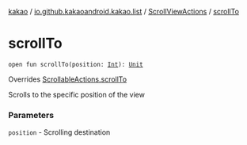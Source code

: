 [kakao](../../index.md) / [io.github.kakaoandroid.kakao.list](../index.md) / [ScrollViewActions](index.md) / [scrollTo](./scroll-to.md)

# scrollTo

`open fun scrollTo(position: `[`Int`](https://kotlinlang.org/api/latest/jvm/stdlib/kotlin/-int/index.html)`): `[`Unit`](https://kotlinlang.org/api/latest/jvm/stdlib/kotlin/-unit/index.html)

Overrides [ScrollableActions.scrollTo](../../io.github.kakaoandroid.kakao.common.actions/-scrollable-actions/scroll-to.md)

Scrolls to the specific position of the view

### Parameters

`position` - Scrolling destination